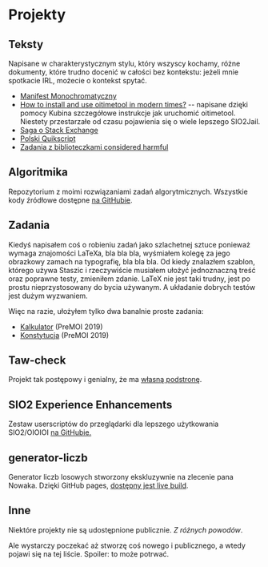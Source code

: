 <div lang="pl">

# Projekty

## Teksty

Napisane w charakterystycznym stylu, który wszyscy kochamy, różne dokumenty, które trudno docenić w całości bez kontekstu: jeżeli mnie spotkacie IRL, możecie o kontekst spytać.

- [Manifest Monochromatyczny](manifest.md)
- [How to install and use oitimetool in modern times?](oitimetool.adoc) -- napisane dzięki pomocy Kubina szczegółowe instrukcje jak uruchomić oitimetool. Niestety przestarzałe od czasu pojawienia się o wiele lepszego SIO2Jail.
- [Saga o Stack Exchange](se.md)
- [Polski Quikscript](quikscript.adoc)
- [Zadania z biblioteczkami considered harmful](deathlib.adoc)

## Algoritmika

Repozytorium z moimi rozwiązaniami zadań algorytmicznych. Wszystkie kody źródłowe dostępne [na GitHubie](https://github.com/Aleshkev/algoritmika).

## Zadania

Kiedyś napisałem coś o robieniu zadań jako szlachetnej sztuce ponieważ wymaga znajomości LaTeXa, bla bla bla, wyśmiałem kolegę za jego obrazkowy zamach na typografię, bla bla bla. Od kiedy znalazłem szablon, którego używa Staszic i rzeczywiście musiałem ułożyć jednoznaczną treść oraz poprawne testy, zmieniłem zdanie. LaTeX nie jest taki trudny, jest po prostu nieprzystosowany do bycia używanym. A układanie dobrych testów jest dużym wyzwaniem.

Więc na razie, ułożyłem tylko dwa banalnie proste zadania:
- [Kalkulator](https://github.com/Aleshkev/algoritmika/blob/master/tasks/kalkulator/doc/klkzad.pdf) (PreMOI 2019)
- [Konstytucja](https://github.com/Aleshkev/algoritmika/blob/master/tasks/konstytucja/doc/konzad.pdf) (PreMOI 2019)


## Taw-check

Projekt tak postępowy i genialny, że ma [własną podstronę](taw-check.md).

## SIO2 Experience Enhancements

Zestaw userscriptów do przeglądarki dla lepszego użytkowania SIO2/OIOIOI [na GitHubie.](https://github.com/Aleshkev/sio2-experience-enhancements)

## generator-liczb

Generator liczb losowych stworzony ekskluzywnie na zlecenie pana Nowaka. Dzięki GitHub pages, [dostępny jest live build](https://aleshkev.github.io/generator-liczb/).

## Inne

Niektóre projekty nie są udostępnione publicznie. *Z różnych powodów*.

Ale wystarczy poczekać aż stworzę coś nowego i publicznego, a wtedy pojawi się na tej liście. Spoiler: to może potrwać.
